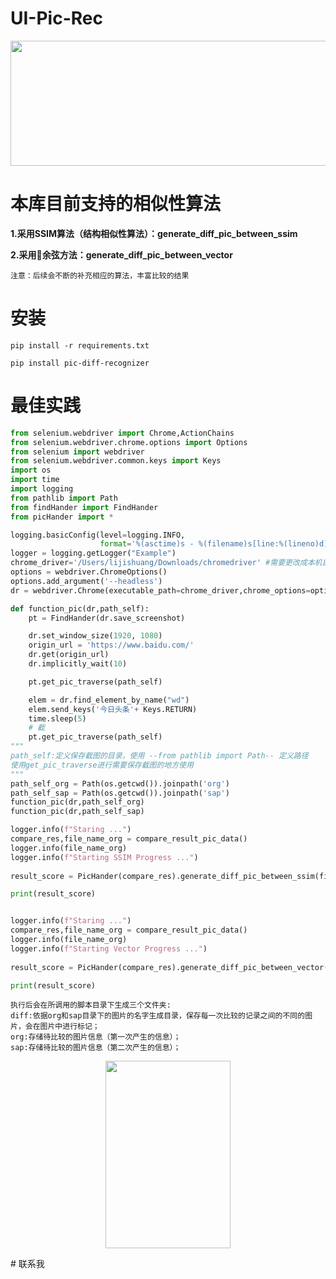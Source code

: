 # **UI-Pic-Rec**

<p align="center">
<img src="image/12.png" width="600" height="200"/>
</p>

# 本库目前支持的相似性算法

**1.采用SSIM算法（结构相似性算法）：generate_diff_pic_between_ssim**

**2.采用余弦方法：generate_diff_pic_between_vector**

    注意：后续会不断的补充相应的算法，丰富比较的结果
# 安装

    pip install -r requirements.txt
    
    pip install pic-diff-recognizer
    
# 最佳实践

```python
from selenium.webdriver import Chrome,ActionChains
from selenium.webdriver.chrome.options import Options
from selenium import webdriver
from selenium.webdriver.common.keys import Keys
import os
import time
import logging
from pathlib import Path
from findHander import FindHander
from picHander import *

logging.basicConfig(level=logging.INFO,
                    format='%(asctime)s - %(filename)s[line:%(lineno)d] - %(levelname)s: %(message)s') 
logger = logging.getLogger("Example")
chrome_driver='/Users/lijishuang/Downloads/chromedriver' #需要更改成本机目录的地址
options = webdriver.ChromeOptions()
options.add_argument('--headless')
dr = webdriver.Chrome(executable_path=chrome_driver,chrome_options=options)

def function_pic(dr,path_self):
    pt = FindHander(dr.save_screenshot)

    dr.set_window_size(1920, 1080)
    origin_url = 'https://www.baidu.com/'
    dr.get(origin_url)
    dr.implicitly_wait(10)

    pt.get_pic_traverse(path_self)

    elem = dr.find_element_by_name("wd")
    elem.send_keys('今日头条'+ Keys.RETURN)
    time.sleep(5)
    # 截
    pt.get_pic_traverse(path_self)
"""
path_self:定义保存截图的目录，使用 --from pathlib import Path-- 定义路径
使用get_pic_traverse进行需要保存截图的地方使用
"""
path_self_org = Path(os.getcwd()).joinpath('org')
path_self_sap = Path(os.getcwd()).joinpath('sap')
function_pic(dr,path_self_org)
function_pic(dr,path_self_sap)

logger.info(f"Staring ...")
compare_res,file_name_org = compare_result_pic_data()
logger.info(file_name_org)
logger.info(f"Starting SSIM Progress ...")
    
result_score = PicHander(compare_res).generate_diff_pic_between_ssim(file_name_org)

print(result_score)


logger.info(f"Staring ...")
compare_res,file_name_org = compare_result_pic_data()
logger.info(file_name_org)
logger.info(f"Starting Vector Progress ...")
    
result_score = PicHander(compare_res).generate_diff_pic_between_vector(file_name_org)

print(result_score)
```
    执行后会在所调用的脚本目录下生成三个文件夹:
    diff:依据org和sap目录下的图片的名字生成目录，保存每一次比较的记录之间的不同的图片，会在图片中进行标记；
    org:存储待比较的图片信息（第一次产生的信息）；
    sap:存储待比较的图片信息（第二次产生的信息）；
<p align="center">
    <img src="image/13.png" width="200" height="300"/>
</p>
# 联系我

